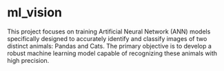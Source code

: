 # ml_vision
This project focuses on training Artificial Neural Network (ANN) models specifically designed to accurately identify and classify images of two distinct animals: Pandas and Cats. The primary objective is to develop a robust machine learning model capable of recognizing these animals with high precision.
